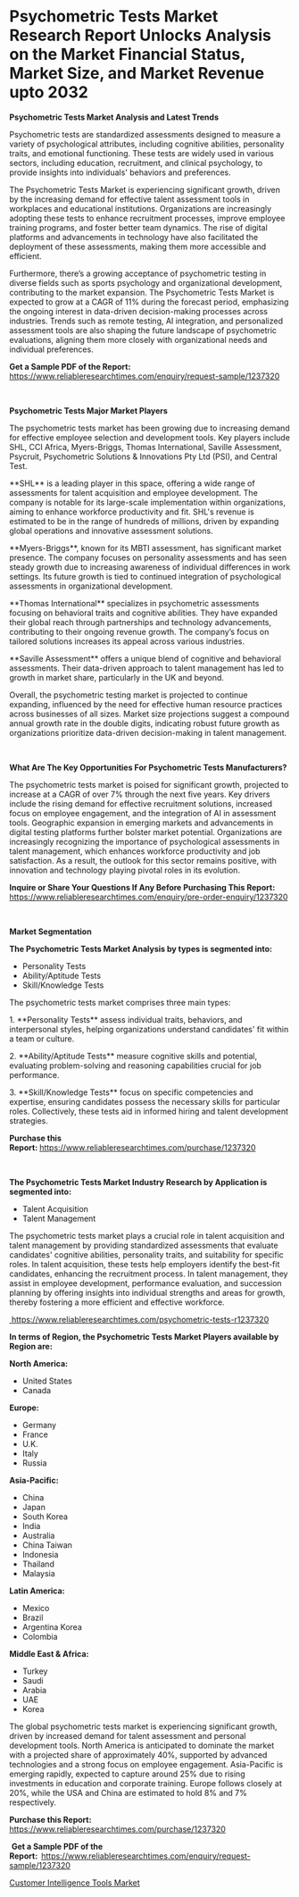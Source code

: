 <p><h1>Psychometric Tests Market Research Report Unlocks Analysis on the Market Financial Status, Market Size, and Market Revenue upto 2032</h1></p><p><strong>Psychometric Tests Market Analysis and Latest Trends</strong></p>
<p><p>Psychometric tests are standardized assessments designed to measure a variety of psychological attributes, including cognitive abilities, personality traits, and emotional functioning. These tests are widely used in various sectors, including education, recruitment, and clinical psychology, to provide insights into individuals' behaviors and preferences.</p><p>The Psychometric Tests Market is experiencing significant growth, driven by the increasing demand for effective talent assessment tools in workplaces and educational institutions. Organizations are increasingly adopting these tests to enhance recruitment processes, improve employee training programs, and foster better team dynamics. The rise of digital platforms and advancements in technology have also facilitated the deployment of these assessments, making them more accessible and efficient.</p><p>Furthermore, there’s a growing acceptance of psychometric testing in diverse fields such as sports psychology and organizational development, contributing to the market expansion. The Psychometric Tests Market is expected to grow at a CAGR of 11% during the forecast period, emphasizing the ongoing interest in data-driven decision-making processes across industries. Trends such as remote testing, AI integration, and personalized assessment tools are also shaping the future landscape of psychometric evaluations, aligning them more closely with organizational needs and individual preferences.</p></p>
<p><strong>Get a Sample PDF of the Report:&nbsp;</strong> <a href="https://www.reliableresearchtimes.com/enquiry/request-sample/1237320?utm_campaign=2982&utm_medium=2&utm_source=Github&utm_content=ia&utm_term=10032025&utm_id=psychometric-tests">https://www.reliableresearchtimes.com/enquiry/request-sample/1237320</a></p>
<p>&nbsp;</p>
<p><strong>Psychometric Tests Major Market Players</strong></p>
<p><p>The psychometric tests market has been growing due to increasing demand for effective employee selection and development tools. Key players include SHL, CCI Africa, Myers-Briggs, Thomas International, Saville Assessment, Psycruit, Psychometric Solutions & Innovations Pty Ltd (PSI), and Central Test.</p><p>**SHL** is a leading player in this space, offering a wide range of assessments for talent acquisition and employee development. The company is notable for its large-scale implementation within organizations, aiming to enhance workforce productivity and fit. SHL's revenue is estimated to be in the range of hundreds of millions, driven by expanding global operations and innovative assessment solutions.</p><p>**Myers-Briggs**, known for its MBTI assessment, has significant market presence. The company focuses on personality assessments and has seen steady growth due to increasing awareness of individual differences in work settings. Its future growth is tied to continued integration of psychological assessments in organizational development.</p><p>**Thomas International** specializes in psychometric assessments focusing on behavioral traits and cognitive abilities. They have expanded their global reach through partnerships and technology advancements, contributing to their ongoing revenue growth. The company’s focus on tailored solutions increases its appeal across various industries.</p><p>**Saville Assessment** offers a unique blend of cognitive and behavioral assessments. Their data-driven approach to talent management has led to growth in market share, particularly in the UK and beyond.</p><p>Overall, the psychometric testing market is projected to continue expanding, influenced by the need for effective human resource practices across businesses of all sizes. Market size projections suggest a compound annual growth rate in the double digits, indicating robust future growth as organizations prioritize data-driven decision-making in talent management.</p></p>
<p>&nbsp;</p>
<p><strong>What Are The Key Opportunities For Psychometric Tests Manufacturers?</strong></p>
<p><p>The psychometric tests market is poised for significant growth, projected to increase at a CAGR of over 7% through the next five years. Key drivers include the rising demand for effective recruitment solutions, increased focus on employee engagement, and the integration of AI in assessment tools. Geographic expansion in emerging markets and advancements in digital testing platforms further bolster market potential. Organizations are increasingly recognizing the importance of psychological assessments in talent management, which enhances workforce productivity and job satisfaction. As a result, the outlook for this sector remains positive, with innovation and technology playing pivotal roles in its evolution.</p></p>
<p><strong>Inquire or Share Your Questions If Any Before Purchasing This Report:</strong> <a href="https://www.reliableresearchtimes.com/enquiry/pre-order-enquiry/1237320?utm_campaign=2982&utm_medium=2&utm_source=Github&utm_content=ia&utm_term=10032025&utm_id=psychometric-tests">https://www.reliableresearchtimes.com/enquiry/pre-order-enquiry/1237320</a></p>
<p>&nbsp;</p>
<p><strong>Market Segmentation</strong></p>
<p><strong>The Psychometric Tests Market Analysis by types is segmented into:</strong></p>
<p><ul><li>Personality Tests</li><li>Ability/Aptitude Tests</li><li>Skill/Knowledge Tests</li></ul></p>
<p><p>The psychometric tests market comprises three main types: </p><p>1. **Personality Tests** assess individual traits, behaviors, and interpersonal styles, helping organizations understand candidates' fit within a team or culture. </p><p>2. **Ability/Aptitude Tests** measure cognitive skills and potential, evaluating problem-solving and reasoning capabilities crucial for job performance. </p><p>3. **Skill/Knowledge Tests** focus on specific competencies and expertise, ensuring candidates possess the necessary skills for particular roles. Collectively, these tests aid in informed hiring and talent development strategies.</p></p>
<p><strong>Purchase this Report:&nbsp;</strong><a href="https://www.reliableresearchtimes.com/purchase/1237320?utm_campaign=2982&utm_medium=2&utm_source=Github&utm_content=ia&utm_term=10032025&utm_id=psychometric-tests">https://www.reliableresearchtimes.com/purchase/1237320</a></p>
<p>&nbsp;</p>
<p><strong>The Psychometric Tests Market Industry Research by Application is segmented into:</strong></p>
<p><ul><li>Talent Acquisition</li><li>Talent Management</li></ul></p>
<p><p>The psychometric tests market plays a crucial role in talent acquisition and talent management by providing standardized assessments that evaluate candidates' cognitive abilities, personality traits, and suitability for specific roles. In talent acquisition, these tests help employers identify the best-fit candidates, enhancing the recruitment process. In talent management, they assist in employee development, performance evaluation, and succession planning by offering insights into individual strengths and areas for growth, thereby fostering a more efficient and effective workforce.</p></p>
<p><a href="https://www.reliableresearchtimes.com/psychometric-tests-r1237320?utm_campaign=2982&utm_medium=2&utm_source=Github&utm_content=ia&utm_term=10032025&utm_id=psychometric-tests">&nbsp;https://www.reliableresearchtimes.com/psychometric-tests-r1237320</a></p>
<p><strong>In terms of Region, the Psychometric Tests Market Players available by Region are:</strong></p>
<p>
    <p> <strong> North America: </strong>
        <ul>
            <li>United States</li>
            <li>Canada</li>
        </ul>
        </p> 
    <p> <strong> Europe: </strong>
        <ul>
            <li>Germany</li>
            <li>France</li>
            <li>U.K.</li>
            <li>Italy</li>
            <li>Russia</li>
        </ul>
        </p> 
    <p> <strong> Asia-Pacific: </strong>
        <ul>
            <li>China</li>
            <li>Japan</li>
            <li>South Korea</li>
            <li>India</li>
            <li>Australia</li>
            <li>China Taiwan</li>
            <li>Indonesia</li>
            <li>Thailand</li>
            <li>Malaysia</li>
        </ul>
        </p> 
    <p> <strong> Latin America: </strong>
        <ul>
            <li>Mexico</li>
            <li>Brazil</li>
            <li>Argentina Korea</li>
            <li>Colombia</li>
        </ul>
        </p> 
    <p> <strong> Middle East & Africa: </strong>
        <ul>
            <li>Turkey</li>
            <li>Saudi</li>
            <li>Arabia</li>
            <li>UAE</li>
            <li>Korea</li>
        </ul>
    </p>
    </p>
<p><p>The global psychometric tests market is experiencing significant growth, driven by increased demand for talent assessment and personal development tools. North America is anticipated to dominate the market with a projected share of approximately 40%, supported by advanced technologies and a strong focus on employee engagement. Asia-Pacific is emerging rapidly, expected to capture around 25% due to rising investments in education and corporate training. Europe follows closely at 20%, while the USA and China are estimated to hold 8% and 7% respectively.</p></p>
<p><strong>Purchase this Report: </strong><a href="https://www.reliableresearchtimes.com/purchase/1237320?utm_campaign=2982&utm_medium=2&utm_source=Github&utm_content=ia&utm_term=10032025&utm_id=psychometric-tests">https://www.reliableresearchtimes.com/purchase/1237320</a></p>
<p>&nbsp;<strong>Get a Sample PDF of the Report:&nbsp;&nbsp;</strong><a href="https://www.reliableresearchtimes.com/enquiry/request-sample/1237320?utm_campaign=2982&utm_medium=2&utm_source=Github&utm_content=ia&utm_term=10032025&utm_id=psychometric-tests">https://www.reliableresearchtimes.com/enquiry/request-sample/1237320</a></p>
<p><strong></strong></p>
<p><p><a href="https://github.com/zanoligarav/Market-Research-Report-List-1/blob/main/customer-intelligence-tools-market.md?utm_campaign=2982&utm_medium=2&utm_source=Github&utm_content=ia&utm_term=10032025&utm_id=psychometric-tests">Customer Intelligence Tools Market</a></p></p>